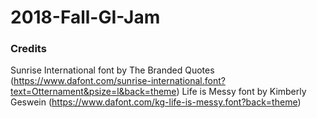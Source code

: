# 2018-Fall-GI-Jam

### Credits
Sunrise International font by The Branded Quotes (https://www.dafont.com/sunrise-international.font?text=Otternament&psize=l&back=theme)
Life is Messy font by Kimberly Geswein (https://www.dafont.com/kg-life-is-messy.font?back=theme)